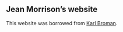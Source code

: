 ## Jean Morrison&rsquo;s website

This website was borrowed from [Karl Broman](http://kbroman.org).

